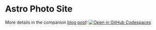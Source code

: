 # Astro Photo Site
More details in the companion [blog post](https://nynp.dev/logs/astro-photo-site/)!
[![Open in GitHub Codespaces](https://github.com/codespaces/badge.svg)](https://codespaces.new/NewYearNewPhil/astro-photo-site?quickstart=1)